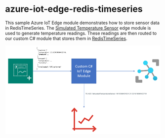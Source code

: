 # azure-iot-edge-redis-timeseries
This sample Azure IoT Edge module demonstrates how to store sensor data in RedisTimeSeries. The [Simulated Temperature Sensor](https://azuremarketplace.microsoft.com/en-us/marketplace/apps/azure-iot.simulated-temperature-sensor?tab=overview) edge module is used to generate temperature readings. These readings are then routed to our custom C# module that stores them in [RedisTimeSeries](https://oss.redislabs.com/redistimeseries/).

<div style=""><img src="images/dataflow.png"/></center></div>
